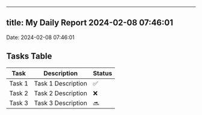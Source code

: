 
---
title: My Daily Report 2024-02-08 07:46:01
---

Date: 2024-02-08 07:46:01

## Tasks Table

| Task | Description | Status |
|------|-------------|--------|
| Task 1 | Task 1 Description | ✅ |
| Task 2 | Task 2 Description | ❌ |
| Task 3 | Task 3 Description | 🔜 |
